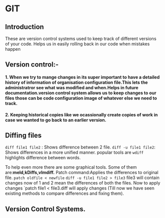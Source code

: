 # GIT
## Introduction
These are version control systems used to keep track of different versions of your code.
Helps us in easily rolling back in our code when mistakes happen 

## Version control:-
#### 1. When we try to mange changes in its super important to have a detailed history of information of organisation configuration file.This lets the administratror see what was modified and when.Helps in future documentation.version control system allows us to keep changes to our files those can be code configuration image of whatever else we need to track.

#### 2. Keeping historical copies like we ocassionally create copies of work in case we wanted to go back to an earlier version.

## Diffing files  
`diff file1 file2` : Shows difference between 2 file.
`diff -u file1 file2`: Shows differences in a more unified manner.
popular tools are `wdiff` highlights difference between words.

To help even more there are some graphical tools.
Some of them are:**meld,kDiffs,vlmdiff.**
Patch command:Applies the differences to original file.
`patch oldfile < newfile`
`diff -u file1 file2 > file3`
file3 will contain changes now of  1 and 2 mean the differences of both the files.
Now to apply changes
`patch file1 < file3.diff
will apply changes
(Till now we have seen existing methods to compare differences and fixing them).

## Version Control Systems.